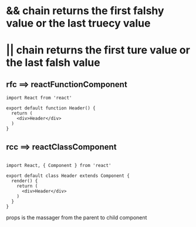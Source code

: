 # && chain returns the first falshy value or the last truecy value

# || chain returns the first ture value or the last falsh value


## rfc ==> reactFunctionComponent

```
import React from 'react'

export default function Header() {
  return (
    <div>Header</div>
  )
}

```



## rcc ==> reactClassComponent

```

import React, { Component } from 'react'

export default class Header extends Component {
  render() {
    return (
      <div>Header</div>
    )
  }
}
```


props is the massager from the parent to child component